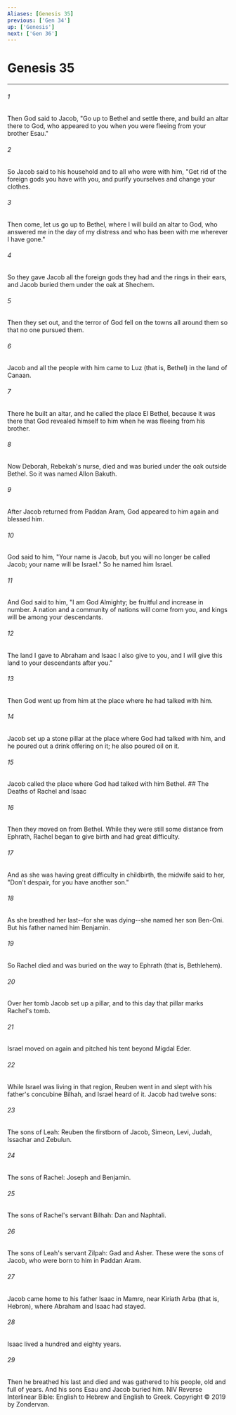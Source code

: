 ```yaml
---
Aliases: [Genesis 35]
previous: ['Gen 34']
up: ['Genesis']
next: ['Gen 36']
---
```

# Genesis 35

***


###### 1 
Then God said to Jacob, "Go up to Bethel and settle there, and build an altar there to God, who appeared to you when you were fleeing from your brother Esau." 

###### 2 
So Jacob said to his household and to all who were with him, "Get rid of the foreign gods you have with you, and purify yourselves and change your clothes. 

###### 3 
Then come, let us go up to Bethel, where I will build an altar to God, who answered me in the day of my distress and who has been with me wherever I have gone." 

###### 4 
So they gave Jacob all the foreign gods they had and the rings in their ears, and Jacob buried them under the oak at Shechem. 

###### 5 
Then they set out, and the terror of God fell on the towns all around them so that no one pursued them. 

###### 6 
Jacob and all the people with him came to Luz (that is, Bethel) in the land of Canaan. 

###### 7 
There he built an altar, and he called the place El Bethel, because it was there that God revealed himself to him when he was fleeing from his brother. 

###### 8 
Now Deborah, Rebekah's nurse, died and was buried under the oak outside Bethel. So it was named Allon Bakuth. 

###### 9 
After Jacob returned from Paddan Aram, God appeared to him again and blessed him. 

###### 10 
God said to him, "Your name is Jacob, but you will no longer be called Jacob; your name will be Israel." So he named him Israel. 

###### 11 
And God said to him, "I am God Almighty; be fruitful and increase in number. A nation and a community of nations will come from you, and kings will be among your descendants. 

###### 12 
The land I gave to Abraham and Isaac I also give to you, and I will give this land to your descendants after you." 

###### 13 
Then God went up from him at the place where he had talked with him. 

###### 14 
Jacob set up a stone pillar at the place where God had talked with him, and he poured out a drink offering on it; he also poured oil on it. 

###### 15 
Jacob called the place where God had talked with him Bethel. ## The Deaths of Rachel and Isaac 

###### 16 
Then they moved on from Bethel. While they were still some distance from Ephrath, Rachel began to give birth and had great difficulty. 

###### 17 
And as she was having great difficulty in childbirth, the midwife said to her, "Don't despair, for you have another son." 

###### 18 
As she breathed her last--for she was dying--she named her son Ben-Oni. But his father named him Benjamin. 

###### 19 
So Rachel died and was buried on the way to Ephrath (that is, Bethlehem). 

###### 20 
Over her tomb Jacob set up a pillar, and to this day that pillar marks Rachel's tomb. 

###### 21 
Israel moved on again and pitched his tent beyond Migdal Eder. 

###### 22 
While Israel was living in that region, Reuben went in and slept with his father's concubine Bilhah, and Israel heard of it. Jacob had twelve sons: 

###### 23 
The sons of Leah: Reuben the firstborn of Jacob, Simeon, Levi, Judah, Issachar and Zebulun. 

###### 24 
The sons of Rachel: Joseph and Benjamin. 

###### 25 
The sons of Rachel's servant Bilhah: Dan and Naphtali. 

###### 26 
The sons of Leah's servant Zilpah: Gad and Asher. These were the sons of Jacob, who were born to him in Paddan Aram. 

###### 27 
Jacob came home to his father Isaac in Mamre, near Kiriath Arba (that is, Hebron), where Abraham and Isaac had stayed. 

###### 28 
Isaac lived a hundred and eighty years. 

###### 29 
Then he breathed his last and died and was gathered to his people, old and full of years. And his sons Esau and Jacob buried him. NIV Reverse Interlinear Bible: English to Hebrew and English to Greek. Copyright © 2019 by Zondervan.
